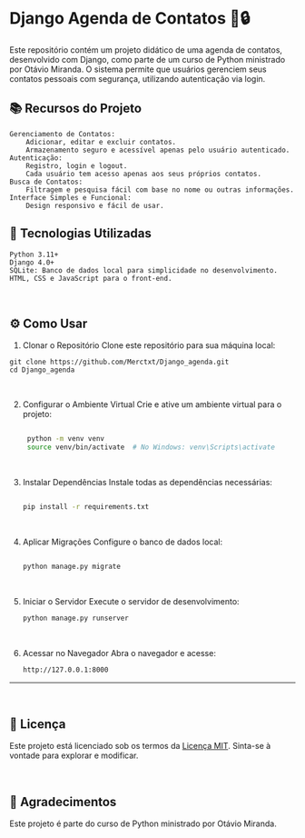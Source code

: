 # Django Agenda de Contatos 📒🔒

Este repositório contém um projeto didático de uma agenda de contatos, desenvolvido com Django,
como parte de um curso de Python ministrado por Otávio Miranda. 
O sistema permite que usuários gerenciem seus contatos pessoais com segurança, utilizando autenticação via login.

## 📚 Recursos do Projeto

    Gerenciamento de Contatos:
        Adicionar, editar e excluir contatos.
        Armazenamento seguro e acessível apenas pelo usuário autenticado.
    Autenticação:
        Registro, login e logout.
        Cada usuário tem acesso apenas aos seus próprios contatos.
    Busca de Contatos:
        Filtragem e pesquisa fácil com base no nome ou outras informações.
    Interface Simples e Funcional:
        Design responsivo e fácil de usar.

## 🚀 Tecnologias Utilizadas

    Python 3.11+
    Django 4.0+
    SQLite: Banco de dados local para simplicidade no desenvolvimento.
    HTML, CSS e JavaScript para o front-end.

<br>

## ⚙️ Como Usar

  1. Clonar o Repositório Clone este repositório para sua máquina local:
    
    git clone https://github.com/Merctxt/Django_agenda.git
    cd Django_agenda

<br>

2. Configurar o Ambiente Virtual Crie e ative um ambiente virtual para o projeto:
   ```bash
   
    python -m venv venv
    source venv/bin/activate  # No Windows: venv\Scripts\activate

<br>

3. Instalar Dependências Instale todas as dependências necessárias:
    ```bash
    
    pip install -r requirements.txt

<br>

4. Aplicar Migrações Configure o banco de dados local:
    ```bash
    
    python manage.py migrate

<br>

5. Iniciar o Servidor Execute o servidor de desenvolvimento:
    ```bash
    python manage.py runserver

<br>

6. Acessar no Navegador Abra o navegador e acesse:
    ```bash
   http://127.0.0.1:8000

---

<br>

## 📝 Licença

Este projeto está licenciado sob os termos da [Licença MIT](./LICENSE). 
Sinta-se à vontade para explorar e modificar.

<br>

## 🙌 Agradecimentos

Este projeto é parte do curso de Python ministrado por Otávio Miranda.
